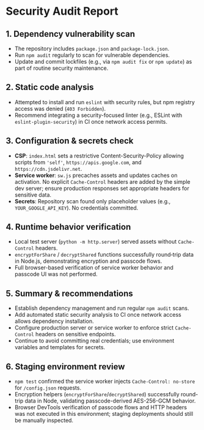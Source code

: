 # Security Audit Report

## 1. Dependency vulnerability scan
- The repository includes `package.json` and `package-lock.json`.
- Run `npm audit` regularly to scan for vulnerable dependencies.
- Update and commit lockfiles (e.g., via `npm audit fix` or `npm update`) as part of routine security maintenance.

## 2. Static code analysis
- Attempted to install and run `eslint` with security rules, but npm registry access was denied (`403 Forbidden`).
- Recommend integrating a security-focused linter (e.g., ESLint with `eslint-plugin-security`) in CI once network access permits.

## 3. Configuration & secrets check
- **CSP**: `index.html` sets a restrictive Content-Security-Policy allowing scripts from `'self'`, `https://apis.google.com`, and `https://cdn.jsdelivr.net`.
- **Service worker**: `sw.js` precaches assets and updates caches on activation. No explicit `Cache-Control` headers are added by the simple dev server; ensure production responses set appropriate headers for sensitive data.
- **Secrets**: Repository scan found only placeholder values (e.g., `YOUR_GOOGLE_API_KEY`). No credentials committed.

## 4. Runtime behavior verification
- Local test server (`python -m http.server`) served assets without `Cache-Control` headers.
- `encryptForShare` / `decryptShared` functions successfully round‑trip data in Node.js, demonstrating encryption and passcode flows.
- Full browser-based verification of service worker behavior and passcode UI was not performed.

## 5. Summary & recommendations
- Establish dependency management and run regular `npm audit` scans.
- Add automated static security analysis to CI once network access allows dependency installation.
- Configure production server or service worker to enforce strict `Cache-Control` headers on sensitive endpoints.
- Continue to avoid committing real credentials; use environment variables and templates for secrets.

## 6. Staging environment review
- `npm test` confirmed the service worker injects `Cache-Control: no-store` for `/config.json` requests.
- Encryption helpers (`encryptForShare`/`decryptShared`) successfully round-trip data in Node, validating passcode-derived AES-256-GCM behavior.
- Browser DevTools verification of passcode flows and HTTP headers was not executed in this environment; staging deployments should still be manually inspected.
